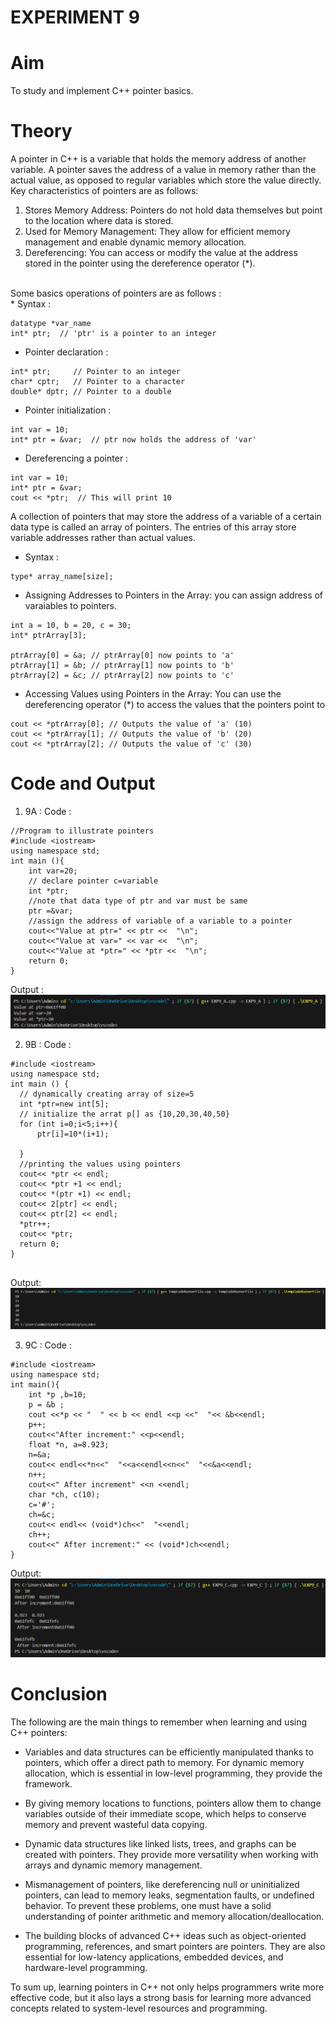 # EXPERIMENT 9
# Aim
To study and implement C++ pointer basics.
# Theory
A pointer in C++ is a variable that holds the memory address of another variable. A pointer saves the address of a value in memory rather than the actual value, as opposed to regular variables which store the value directly. <br>
Key characteristics of pointers are as follows: <br>
1) Stores Memory Address: Pointers do not hold data themselves but point to the location where data is stored. <br>
2) Used for Memory Management: They allow for efficient memory management and enable dynamic memory allocation. <br>
3) Dereferencing: You can access or modify the value at the address stored in the pointer using the dereference operator (*). <br>
<br>
Some basics operations of pointers are as follows : <br>
* Syntax : <br>

```
datatype *var_name
int* ptr;  // 'ptr' is a pointer to an integer
```

* Pointer declaration : <br>
```
int* ptr;     // Pointer to an integer
char* cptr;   // Pointer to a character
double* dptr; // Pointer to a double
```

* Pointer initialization : <br>
```
int var = 10;
int* ptr = &var;  // ptr now holds the address of 'var'
```

* Dereferencing a pointer : <br>
```
int var = 10;
int* ptr = &var;
cout << *ptr;  // This will print 10
```

A collection of pointers that may store the address of a variable of a certain data type is called an array of pointers. The entries of this array store variable addresses rather than actual values. <br>
* Syntax : <br>
```
type* array_name[size];
```
* Assigning Addresses to Pointers in the Array: you can assign address of varaiables to pointers.<br>
```
int a = 10, b = 20, c = 30;
int* ptrArray[3];

ptrArray[0] = &a; // ptrArray[0] now points to 'a'
ptrArray[1] = &b; // ptrArray[1] now points to 'b'
ptrArray[2] = &c; // ptrArray[2] now points to 'c'
```
* Accessing Values using Pointers in the Array: You can use the dereferencing operator (*) to access the values that the pointers point to <br>
```
cout << *ptrArray[0]; // Outputs the value of 'a' (10)
cout << *ptrArray[1]; // Outputs the value of 'b' (20)
cout << *ptrArray[2]; // Outputs the value of 'c' (30)

```
# Code and Output 
1) 9A :
   Code :
```
//Program to illustrate pointers
#include <iostream>
using namespace std;
int main (){
    int var=20;
    // declare pointer c=variable
    int *ptr;
    //note that data type of ptr and var must be same
    ptr =&var;
    //assign the address of variable of a variable to a pointer 
    cout<<"Value at ptr=" << ptr <<  "\n";
    cout<<"Value at var=" << var <<  "\n";
    cout<<"Value at *ptr=" << *ptr <<  "\n";
    return 0;
}
   ```
   Output : <br>
   ![EXP9A](https://github.com/sarakanyal03/CDS_Experiment9/blob/main/9A.png)

2) 9B :
   Code :
  ```
#include <iostream>
using namespace std;
int main () {
    // dynamically creating array of size=5
    int *ptr=new int[5];
    // initialize the arrat p[] as {10,20,30,40,50}
    for (int i=0;i<5;i++){
        ptr[i]=10*(i+1);

    }
    //printing the values using pointers
    cout<< *ptr << endl;
    cout<< *ptr +1 << endl;
    cout<< *(ptr +1) << endl;   
    cout<< 2[ptr] << endl; 
    cout<< ptr[2] << endl; 
    *ptr++;
    cout<< *ptr;
    return 0;
}


   ```
   Output: <br>
   ![EXP9B](https://github.com/sarakanyal03/CDS_Experiment9/blob/main/9B.png)

3) 9C :
   Code :
```
#include <iostream>
using namespace std;
int main(){
    int *p ,b=10;
    p = &b ;
    cout <<*p << "  " << b << endl <<p <<"  "<< &b<<endl;
    p++;
    cout<<"After increment:" <<p<<endl;
    float *n, a=8.923;
    n=&a;
    cout<< endl<<*n<<"  "<<a<<endl<<n<<"  "<<&a<<endl;
    n++;
    cout<<" After increment" <<n <<endl;
    char *ch, c(10);
    c='#';
    ch=&c;
    cout<< endl<< (void*)ch<<"  "<<endl;
    ch++;
    cout<<" After increment:" << (void*)ch<<endl;
}

   ```

   Output: <br>
   ![EXP9C](https://github.com/sarakanyal03/CDS_Experiment9/blob/main/9C.png)
   
# Conclusion 
The following are the main things to remember when learning and using C++ pointers:

*  Variables and data structures can be efficiently manipulated thanks to pointers, which offer a direct path to memory. For dynamic memory allocation, which is essential in low-level programming, they provide the framework.

* By giving memory locations to functions, pointers allow them to change variables outside of their immediate scope, which helps to conserve memory and prevent wasteful data copying.

* Dynamic data structures like linked lists, trees, and graphs can be created with pointers. They provide more versatility when working with arrays and dynamic memory management.

* Mismanagement of pointers, like dereferencing null or uninitialized pointers, can lead to memory leaks, segmentation faults, or undefined behavior. To prevent these problems, one must have a solid understanding of pointer arithmetic and memory allocation/deallocation.

*  The building blocks of advanced C++ ideas such as object-oriented programming, references, and smart pointers are pointers. They are also essential for low-latency applications, embedded devices, and hardware-level programming.

To sum up, learning pointers in C++ not only helps programmers write more effective code, but it also lays a strong basis for learning more advanced concepts related to system-level resources and programming.

